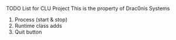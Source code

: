 TODO List for CLU Project
This is the property of Drac0nis Systems

1. Process (start & stop)
2. Runtime class adds
3. Quit button